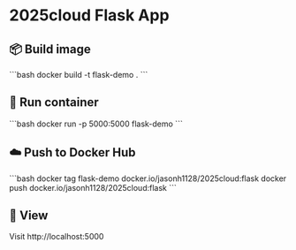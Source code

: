 
# 2025cloud Flask App

## 📦 Build image
\`\`\`bash
docker build -t flask-demo .
\`\`\`

## 🚀 Run container
\`\`\`bash
docker run -p 5000:5000 flask-demo
\`\`\`

## ☁️ Push to Docker Hub
\`\`\`bash
docker tag flask-demo docker.io/jasonh1128/2025cloud:flask
docker push docker.io/jasonh1128/2025cloud:flask
\`\`\`

## 🔗 View
Visit http://localhost:5000

